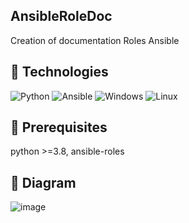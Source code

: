 ## AnsibleRoleDoc
 Creation of documentation Roles Ansible

## 📌 Technologies 

![Python](https://img.shields.io/badge/Python-3776AB?style=for-the-badge&logo=Python&logoColor=white) ![Ansible](https://img.shields.io/badge/Ansible-3776AB?style=for-the-badge&logo=Ansible&logoColor=white) ![Windows](https://img.shields.io/badge/Windows-0078D6?style=for-the-badge&logo=windows&logoColor=white) ![Linux](https://img.shields.io/badge/Linux-FCC624?style=for-the-badge&logo=Linux&logoColor=black) 

## 📌 Prerequisites

python >=3.8, ansible-roles

## 📌 Diagram

![image](https://github.com/user-attachments/assets/d1bc2c9d-1fc0-4f0d-9951-6086e0c85125)
